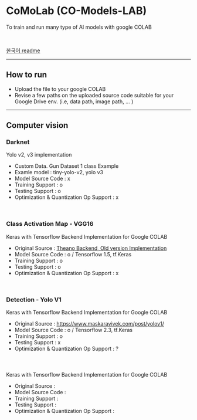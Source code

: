 # CoMoLab (CO-Models-LAB)

To train and run many type of AI models with google COLAB

<br>

[한국어 readme](https://github.com/ProtossDragoon/CO-Models-LAB/blob/master/README-Kor.md)

<hr>

## How to run

- Upload the file to your google COLAB
- Revise a few paths on the uploaded source code suitable for your Google Drive env. (i.e, data path, image path, ... )

<hr>

## Computer vision

### Darknet

Yolo v2, v3 implementation <br>

- Custom Data. Gun Dataset 1 class Example
- Examle model : tiny-yolo-v2, yolo v3
- Model Source Code : x
- Training Support : o
- Testing Support : o
- Optimization & Quantization Op Support : x

<br>


### Class Activation Map - VGG16

Keras with Tensorflow Backend Implementation for Google COLAB <br>

- Original Source : [Theano Backend, Old version Implementation](https://github.com/tdeboissiere/VGG16CAM-keras)
- Model Source Code : o / Tensorflow 1.5, tf.Keras
- Training Support : o
- Testing Support : o
- Optimization & Quantization Op Support : x

<br>


### Detection - Yolo V1

Keras with Tensorflow Backend Implementation for Google COLAB <br>

- Original Source : https://www.maskaravivek.com/post/yolov1/
- Model Source Code : o / Tensorflow 2.3, tf.Keras
- Training Support : o
- Testing Support : x
- Optimization & Quantization Op Support : ?

<br>


### 

Keras with Tensorflow Backend Implementation for Google COLAB <br>

- Original Source : 
- Model Source Code : 
- Training Support : 
- Testing Support : 
- Optimization & Quantization Op Support : 

<br>
